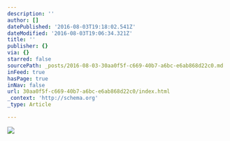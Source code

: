 ```yaml
---
description: ''
author: []
datePublished: '2016-08-03T19:18:02.541Z'
dateModified: '2016-08-03T19:06:34.321Z'
title: ''
publisher: {}
via: {}
starred: false
sourcePath: _posts/2016-08-03-30aa0f5f-c669-40b7-a6bc-e6ab868d22c0.md
inFeed: true
hasPage: true
inNav: false
url: 30aa0f5f-c669-40b7-a6bc-e6ab868d22c0/index.html
_context: 'http://schema.org'
_type: Article

---
```

![](https://the-grid-user-content.s3-us-west-2.amazonaws.com/dace3365-84a7-472f-9267-c41f08ae70a5.jpg)